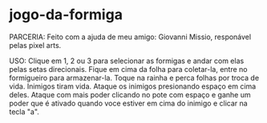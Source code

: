 # jogo-da-formiga
PARCERIA: Feito com a ajuda de meu amigo: Giovanni Missio, responável pelas pixel arts.

USO: Clique em 1, 2 ou 3 para selecionar as formigas e andar com elas pelas setas direcionais. Fique em cima da folha para coletar-la, entre no formigueiro para armazenar-la. Toque na rainha e perca folhas por troca de vida. Inimigos tiram vida. Ataque os inimigos presionando espaço em cima deles. Ataque com mais poder clicando no pote com espaço e ganhe um poder que é ativado quando voce estiver em cima do inimigo e clicar na tecla "a".
